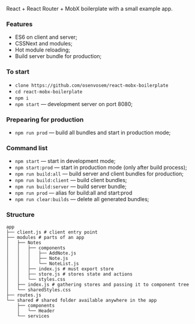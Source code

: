 React + React Router + MobX boilerplate with a small example app.

### Features
- ES6 on client and server;
- CSSNext and modules;
- Hot module reloading;
- Build server bundle for production;

### To start
- `clone https://github.com/osenvosem/react-mobx-boilerplate`
- `cd react-mobx-boilerplate`
- `npm i`
- `npm start` — development server on port 8080;

### Prepearing for production
- `npm run prod` — build all bundles and start in production mode;

### Command list
- `npm start` — start in development mode;
- `npm start:prod` — start in production mode (only after build process);
- `npm run build:all` — build server and client bundles for production;
- `npm run build:client` — build client bundles;
- `npm run build:server` — build server bundle;
- `npm run prod` — alias for build:all and start:prod
- `npm run clear:builds` — delete all generated bundles;

### Structure
```
app
├── client.js # client entry point
├── modules # parts of an app
│   ├── Notes
│   │   ├── components
│   │   │   ├── AddNote.js
│   │   │   ├── Note.js
│   │   │   └── NoteList.js
│   │   ├── index.js # must export store
│   │   ├── store.js # stores state and actions
│   │   └── styles.css
│   ├── index.js # gathering stores and passing it to component tree
│   └── sharedStyles.css
├── routes.js
└── shared # shared folder available anywhere in the app
    ├── components
    │   └── Header
    └── services
```
